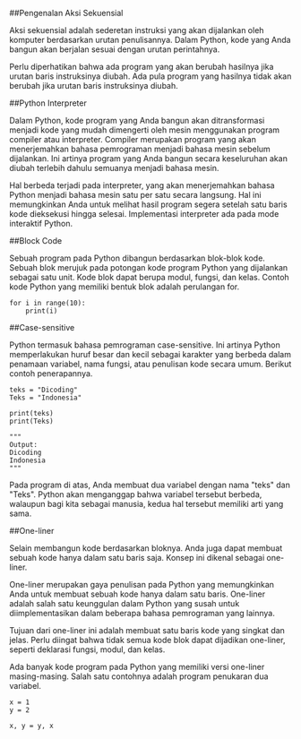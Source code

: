 ##Pengenalan Aksi Sekuensial

Aksi sekuensial adalah sederetan instruksi yang akan dijalankan oleh komputer berdasarkan urutan penulisannya. Dalam Python, kode yang Anda bangun akan berjalan sesuai dengan urutan perintahnya.

Perlu diperhatikan bahwa ada program yang akan berubah hasilnya jika urutan baris instruksinya diubah. Ada pula program yang hasilnya tidak akan berubah jika urutan baris instruksinya diubah.

##Python Interpreter

Dalam Python, kode program yang Anda bangun akan ditransformasi menjadi kode yang mudah dimengerti oleh mesin menggunakan program compiler atau interpreter. Compiler merupakan program yang akan menerjemahkan bahasa pemrograman menjadi bahasa mesin sebelum dijalankan. Ini artinya program yang Anda bangun secara keseluruhan akan diubah terlebih dahulu semuanya menjadi bahasa mesin.

Hal berbeda terjadi pada interpreter, yang akan menerjemahkan bahasa Python menjadi bahasa mesin satu per satu secara langsung. Hal ini memungkinkan Anda untuk melihat hasil program segera setelah satu baris kode dieksekusi hingga selesai. Implementasi interpreter ada pada mode interaktif Python.

##Block Code

Sebuah program pada Python dibangun berdasarkan blok-blok kode. Sebuah blok merujuk pada potongan kode program Python yang dijalankan sebagai satu unit. Kode blok dapat berupa modul, fungsi, dan kelas. Contoh kode Python yang memiliki bentuk blok adalah perulangan for.

    for i in range(10):
        print(i)

##Case-sensitive

Python termasuk bahasa pemrograman case-sensitive. Ini artinya Python memperlakukan huruf besar dan kecil sebagai karakter yang berbeda dalam penamaan variabel, nama fungsi, atau penulisan kode secara umum. Berikut contoh penerapannya.

    teks = "Dicoding"
    Teks = "Indonesia"

    print(teks)
    print(Teks)

    """
    Output:
    Dicoding
    Indonesia
    """

Pada program di atas, Anda membuat dua variabel dengan nama "teks" dan "Teks". Python akan menganggap bahwa variabel tersebut berbeda, walaupun bagi kita sebagai manusia, kedua hal tersebut memiliki arti yang sama.

##One-liner

Selain membangun kode berdasarkan bloknya. Anda juga dapat membuat sebuah kode hanya dalam satu baris saja. Konsep ini dikenal sebagai one-liner.

One-liner merupakan gaya penulisan pada Python yang memungkinkan Anda untuk membuat sebuah kode hanya dalam satu baris. One-liner adalah salah satu keunggulan dalam Python yang susah untuk diimplementasikan dalam beberapa bahasa pemrograman yang lainnya.

Tujuan dari one-liner ini adalah membuat satu baris kode yang singkat dan jelas. Perlu diingat bahwa tidak semua kode blok dapat dijadikan one-liner, seperti deklarasi fungsi, modul, dan kelas.

Ada banyak kode program pada Python yang memiliki versi one-liner masing-masing. Salah satu contohnya adalah program penukaran dua variabel.

    x = 1
    y = 2

    x, y = y, x
